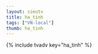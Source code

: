 ```yaml
--- 
layout: sieutv
title: ha_tinh
tags: ["VN-local"]
thumb: ha_tinh
---
```

{% include tvadv key="ha_tinh" %}
